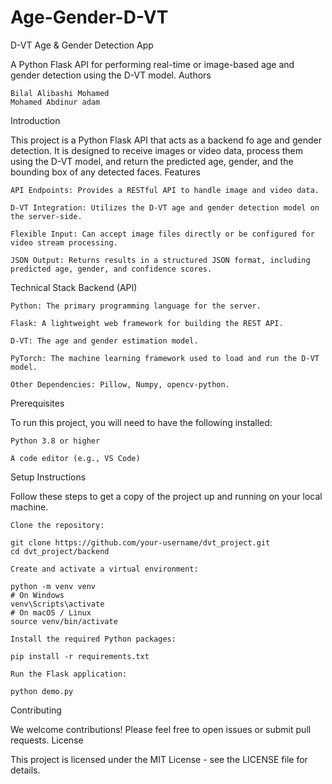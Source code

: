 # Age-Gender-D-VT
D-VT Age & Gender Detection App

A Python Flask API for performing real-time or image-based age and gender detection using the D-VT model.
Authors

    Bilal Alibashi Mohamed
    Mohamed Abdinur adam
    

Introduction

This project is a Python Flask API that acts as a backend fo age and gender detection. It is designed to receive images or video data, process them using the D-VT model, and return the predicted age, gender, and the bounding box of any detected faces.
Features

    API Endpoints: Provides a RESTful API to handle image and video data.

    D-VT Integration: Utilizes the D-VT age and gender detection model on the server-side.

    Flexible Input: Can accept image files directly or be configured for video stream processing.

    JSON Output: Returns results in a structured JSON format, including predicted age, gender, and confidence scores.

Technical Stack
Backend (API)

    Python: The primary programming language for the server.

    Flask: A lightweight web framework for building the REST API.

    D-VT: The age and gender estimation model.

    PyTorch: The machine learning framework used to load and run the D-VT model.

    Other Dependencies: Pillow, Numpy, opencv-python.

Prerequisites

To run this project, you will need to have the following installed:

    Python 3.8 or higher

    A code editor (e.g., VS Code)

Setup Instructions

Follow these steps to get a copy of the project up and running on your local machine.

    Clone the repository:

    git clone https://github.com/your-username/dvt_project.git
    cd dvt_project/backend

    Create and activate a virtual environment:

    python -m venv venv
    # On Windows
    venv\Scripts\activate
    # On macOS / Linux
    source venv/bin/activate

    Install the required Python packages:

    pip install -r requirements.txt

    Run the Flask application:

    python demo.py


Contributing

We welcome contributions! Please feel free to open issues or submit pull requests.
License

This project is licensed under the MIT License - see the LICENSE file for details.
